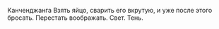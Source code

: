 Канченджанга
Взять яйцо, сварить его вкрутую, и уже после этого бросать.
Перестать воображать.
Свет.
Тень.
